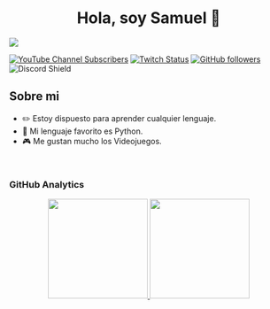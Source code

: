<div align="center">
<h1 align="center">Hola, soy Samuel 👋</h1>
</div>
<img src="https://i.imgur.com/wRJYPJB.jpeg">

[![YouTube Channel Subscribers](https://img.shields.io/youtube/channel/subscribers/UCQlsCL-ZOxIhKzIXuvVShHg?style=social)](https://www.youtube.com/channel/UCQlsCL-SAMIZEINS?sub_confirmation=1)
[![Twitch Status](https://img.shields.io/twitch/status/sami_zeins?style=social)](https://www.twitch.tv/sami_zeins)
[![GitHub followers](https://img.shields.io/github/followers/SAMIZEINS?style=social)](https://github.com/SAMIZEINS)
![Discord Shield](https://discord.com/api/guilds/744624518722617436/widget.png?style=shield)


## Sobre mi

- ✏️ Estoy dispuesto para aprender cualquier lenguaje.
- 🐍 Mi lenguaje favorito es Python.
- 🎮 Me gustan mucho los Videojuegos.
<br>


### GitHub Analytics

<p align="center">
<a href="https://github.com/SAMIZEINS">
  <img height="180em" src="https://github-readme-stats-eight-theta.vercel.app/api?username=SAMIZEINS&show_icons=true&theme=algolia&include_all_commits=true&count_private=true"/>
  <img height="180em" src="https://github-readme-stats-eight-theta.vercel.app/api/top-langs/?username=SAMIZEINS&layout=compact&langs_count=8&theme=algolia"/>
</a>
</p>

